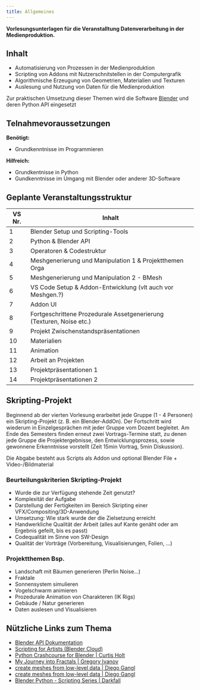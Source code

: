 ```yaml
---
title: Allgemeines
---
```


**Vorlesungsunterlagen für die Veranstalltung Datenverarbeitung in der Medienproduktion.**

## Inhalt

- Automatisierung von Prozessen in der Medienproduktion
- Scripting von Addons mit Nutzerschnitstellen in der Computergrafik
- Algorithmische Erzeugung von Geometrien, Materialien und Texturen
- Auslesung und Nutzung von Daten für die Medienproduktion

Zur praktischen Umsetzung dieser Themen wird die Software [Blender](https://www.blender.org/) und deren Python API eingesetzt

## Telnahmevoraussetzungen

**Benötigt:**
- Grundkenntnisse im Programmieren

**Hilfreich:**
- Grundkentnisse in Python 
- Gundkenntnisse im Umgang mit Blender oder anderer 3D-Software



## Geplante Veranstaltungsstruktur
| VS Nr. | Inhalt |
|---------|------------------------------------------|
| 1 | Blender Setup und Scripting-Tools |
| 2 | Python & Blender API |
| 3 | Operatoren & Codestruktur |
| 4 | Meshgenerierung und Manipulation 1 & Projektthemen Orga |
| 5 | Meshgenerierung und Manipulation 2 - BMesh |
| 6 | VS Code Setup & Addon-Entwicklung (vlt auch vor Meshgen.?) |
| 7 | Addon UI |
| 8 | Fortgeschrittene Prozedurale Assetgenerierung (Texturen, Noise etc.) |
| 9 | Projekt Zwischenstandspräsentationen |
| 10| Materialien |
| 11| Animation |
| 12| Arbeit an Projekten |
| 13| Projektpräsentationen 1 |
| 14| Projektpräsentationen 2 |

## Skripting-Projekt

Beginnend ab der vierten Vorlesung erarbeitet jede Gruppe (1 - 4 Personen) ein Skripting-Projekt (z. B. ein Blender-AddOn). Der Fortschritt wird wiederum in Einzelgesprächen mit jeder Gruppe vom Dozent begleitet. Am Ende des Semesters finden erneut zwei Vortrags-Termine statt, zu denen jede Gruppe die Projektergebnisse, den Entwicklungsprozess, sowie gewonnene Erkenntnisse vorstellt (Zeit 15min Vortrag, 5min Diskussion).

Die Abgabe besteht aus Scripts als Addon und optional Blender File + Video-/Bildmaterial


### Beurteilungskriterien Skripting-Projekt

- Wurde die zur Verfügung stehende Zeit genutzt?
- Komplexität der Aufgabe
- Darstellung der Fertigkeiten im Bereich Skripting einer VFX/Compositing/3D-Anwendung
- Umsetzung: Wie stark wurde der die Zielsetzung erreicht
- Handwerkliche Qualität der Arbeit (alles auf Kante genäht oder am Ergebnis gefeilt, bis es passt)
- Codequalität im Sinne von SW-Design
- Qualität der Vorträge (Vorbereitung, Visualisierungen, Folien, …)

### Projektthemen Bsp.
- Landschaft mit Bäumen generieren (Perlin Noise...)
- Fraktale
- Sonnensystem simulieren
- Vogelschwarm animieren
- Prozedurale Animation von Charakteren (IK Rigs)
- Gebäude / Natur generieren
- Daten auslesen und Visualisieren

## Nützliche Links zum Thema

- [Blender API Dokumentation](https://docs.blender.org/api/current/index.html)
- [Scripting for Artists (Blender Cloud)](https://cloud.blender.org/p/scripting-for-artists/)
- [Python Crashcourse for Blender | Curtis Holt](https://www.youtube.com/watch?v=XqX5wh4YeRw)
- [My Journey into Fractals | Gregory Ivanov](https://medium.com/@bananaft/my-journey-into-fractals-d25ebc6c4dc2)
- [create meshes from low-level data | Diego Gangl](http://sinestesia.co/blog/tutorials/python-2d-grid/)
- [create meshes from low-level data | Diego Gangl](http://sinestesia.co/blog/tutorials/python-2d-grid/)
- [Blender Python - Scripting Series | Darkfall](https://www.youtube.com/playlist?list=PLFtLHTf5bnym_wk4DcYIMq1DkjqB7kDb-)

